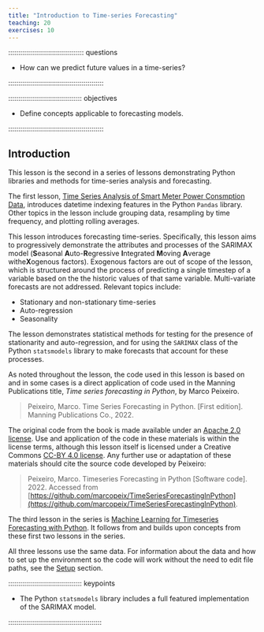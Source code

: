 ```yaml
---
title: "Introduction to Time-series Forecasting"
teaching: 20
exercises: 10
---
```


:::::::::::::::::::::::::::::::::::::: questions 

- How can we predict future values in a time-series?

::::::::::::::::::::::::::::::::::::::::::::::::

::::::::::::::::::::::::::::::::::::: objectives

- Define concepts applicable to forecasting models.

::::::::::::::::::::::::::::::::::::::::::::::::

## Introduction

This lesson is the second in a series of lessons demonstrating Python
libraries and methods for time-series analysis and forecasting. 

The first lesson, 
[Time Series Analysis of Smart Meter Power Consmption Data](https://carpentries-incubator.github.io/python-pandas-power-consumption/), 
introduces datetime indexing features in the Python ```Pandas``` library. Other
topics in the lesson include grouping data, resampling by time frequency, and 
plotting rolling averages. 

This lesson introduces forecasting time-series. Specifically, this lesson aims
to progressively demonstrate the attributes and processes of the 
SARIMAX model (**S**easonal **A**uto-**R**egressive **I**ntegrated **M**oving **A**verage withe**X**ogenous factors). Exogenous factors are out of scope of
the lesson, which is structured around the process of predicting a single 
timestep of a variable based on the the historic values of that same variable.
Multi-variate forecasts are not addressed. Relevant topics include:

- Stationary and non-stationary time-series
- Auto-regression
- Seasonality

The lesson demonstrates statistical methods for testing for the presence of 
stationarity and auto-regression, and for using the ```SARIMAX``` class of the 
Python ```statsmodels``` library to make forecasts that account for these
processes. 

As noted throughout the lesson, the code used in this lesson is based on and
in some cases is a direct application of code used in the Manning Publications 
title, *Time series forecasting in Python*, by Marco Peixeiro.

> Peixeiro, Marco. Time Series Forecasting in Python. [First edition]. Manning Publications Co., 2022.

The original code from the book is made available under an 
[Apache 2.0 license](https://github.com/marcopeix/TimeSeriesForecastingInPython/blob/master/LICENSE.txt). Use and application of the code in these materials is within
the license terms, although this lesson itself is licensed under a Creative Commons
[CC-BY 4.0 license](https://creativecommons.org/licenses/by/4.0/legalcode). Any
further use or adaptation of these materials should cite the source code
developed by Peixeiro:

> Peixeiro, Marco. Timeseries Forecasting in Python [Software code]. 2022.
Accessed from [https://github.com/marcopeix/TimeSeriesForecastingInPython](https://github.com/marcopeix/TimeSeriesForecastingInPython).

The third lesson in the series is 
[Machine Learning for Timeseries Forecasting with Python](https://carpentries-incubator.github.io/python-classifying-power-consumption/).
It follows from and builds upon concepts from these first two lessons in the 
series.

All three lessons use the same data. For information about the data and how to
set up the environment so the code will work without the need to edit file paths,
see the [Setup](https://carpentries-incubator.github.io/python-modeling-power-consumption/) section.

::::::::::::::::::::::::::::::::::::: keypoints

- The Python ```statsmodels``` library includes a full featured implementation
of the SARIMAX model.

:::::::::::::::::::::::::::::::::::::::::::::::

